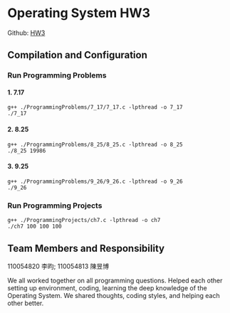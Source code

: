 # Operating System HW3

Github: [HW3](https://github.com/sunnyleeyun/NTUT-OperatingSystem/tree/main/HW3)

## Compilation and Configuration 

### Run Programming Problems 
#### 1. 7.17
```
g++ ./ProgrammingProblems/7_17/7_17.c -lpthread -o 7_17
./7_17
```

#### 2. 8.25
```
g++ ./ProgrammingProblems/8_25/8_25.c -lpthread -o 8_25
./8_25 19986
```

#### 3. 9.25
```
g++ ./ProgrammingProblems/9_26/9_26.c -lpthread -o 9_26
./9_26
```

### Run Programming Projects
```
g++ ./ProgrammingProjects/ch7.c -lpthread -o ch7
./ch7 100 100 100
```


## Team Members and Responsibility

110054820 李昀; 110054813 陳昱博

We all worked together on all programming questions. Helped each other setting up environment, coding, learning the deep knowledge of the Operating System. We shared thoughts, coding styles, and helping each other better.